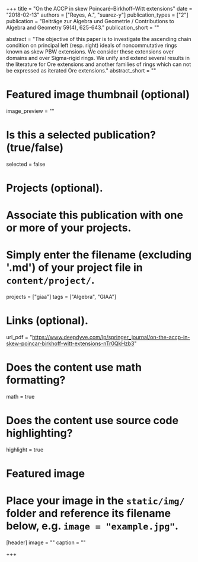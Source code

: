 +++
title = "On the ACCP in skew Poincaré–Birkhoff–Witt extensions"
date = "2018-02-13"
authors = ["Reyes, A.", "suarez-y"]
publication_types = ["2"]
publication = "Beiträge zur Algebra und Geometrie / Contributions to Algebra and Geometry 59(4), 625-643."
publication_short = ""

abstract = "The objective of this paper is to investigate the ascending chain condition on principal left (resp. right) ideals of noncommutative rings known as skew PBW extensions. We consider these extensions over domains and over Sigma-rigid rings. We unify and extend several results in the literature for Ore extensions and another families of rings which can not be expressed as iterated Ore extensions."
abstract_short = ""

# Featured image thumbnail (optional)
image_preview = ""

# Is this a selected publication? (true/false)
selected = false

# Projects (optional).
#   Associate this publication with one or more of your projects.
#   Simply enter the filename (excluding '.md') of your project file in `content/project/`.
projects = ["giaa"]
tags = ["Algebra", "GIAA"]
# Links (optional).
url_pdf = "https://www.deepdyve.com/lp/springer_journal/on-the-accp-in-skew-poincar-birkhoff-witt-extensions-nTr0QkHzb3"

# Does the content use math formatting?
math = true

# Does the content use source code highlighting?
highlight = true

# Featured image
# Place your image in the `static/img/` folder and reference its filename below, e.g. `image = "example.jpg"`.
[header]
image = ""
caption = ""

+++

